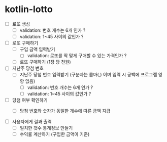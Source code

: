 # kotlin-lotto


- [ ] 로또 생성  
  - [ ] validation: 번호 개수는 6개 인가 ?  
  - [ ] validation: 1~45 사이의 값인가 ?  

- [ ] 로또 구매하기  
  - [ ] 구입 금액 입력받기  
    - [ ] validation: 로또를 딱 맞게 구매할 수 있는 가격인가 ?  
  - [ ] 로또 구매하기 (1장 당 천원)  

- [ ] 지난주 당첨 번호
  - [ ] 지난주 당첨 번호 입력받기 (구분자는 콤마(,) 이며 입력 시 공백에 프로그램 영향 없음)  
    - [ ] validation: 번호 개수는 6개 인가 ?  
    - [ ] validation: 1~45 사이의 값인가 ?  

- [ ] 당첨 여부 확인하기  
  - [ ] 당첨 번호와 숫자가 동일한 개수에 따른 금액 지급


- [ ] 사용자에게 결과 출력
  - [ ] 일치한 갯수 통계정보 만들기  
  - [ ] 수익률 계산하기 (구입한 금액이 기준)  
